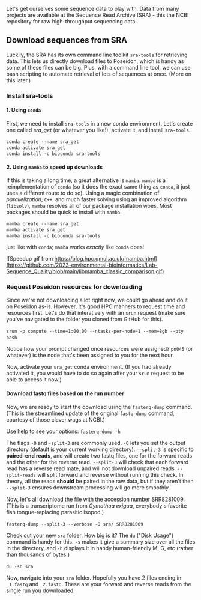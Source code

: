 Let's get ourselves some sequence data to play with. Data from many projects are available at the Sequence Read Archive (SRA) - this the NCBI repository for raw high-throughput sequencing data. 

## Download sequences from SRA

Luckily, the SRA has its own command line toolkit `sra-tools` for retrieving data. This lets us directly download files to Poseidon, which is handy as some of these files can be big. Plus, with a command line tool, we can use bash scripting to automate retrieval of lots of sequences at once. (More on this later.)

### Install sra-tools

#### 1. Using `conda`
First, we need to install `sra-tools` in a new conda environment. Let's create one called *sra_get* (or whatever you like!), activate it, and install `sra-tools`.

```
conda create --name sra_get
conda activate sra_get
conda install -c bioconda sra-tools
```

#### 2. Using `mamba` to speed up downloads
If this is taking a long time, a great alternative is `mamba`. `mamba` is a reimplementation of `conda` (so it does the exact same thing as `conda`, it just uses a different route to do so). Using a magic combination of _parallelization_, `C++`, and much faster solving using an improved algorithm (`libsolv`), `mamba` resolves all of our package installation woes. Most packages should be quick to install with `mamba`. 

```
mamba create --name sra_get
mamba activate sra_get
mamba install -c bioconda sra-tools
```

just like with `conda`; `mamba` works _exactly_ like `conda` does!

![Speedup gif from https://blog.hpc.qmul.ac.uk/mamba.html](https://github.com/2023-environmental-bioinformatics/Lab-Sequence_Quality/blob/main/libmamba_classic_comparison.gif)

### Request Poseidon resources for downloading

Since we're not downloading a lot right now, we could go ahead and do it on Poseidon as-is. However, it's good HPC manners to request time and resources first. Let's do that interatively with an `srun` request (make sure you've navigated to the folder you cloned from GitHub for this).

```srun -p compute --time=1:00:00 --ntasks-per-node=1 --mem=8gb --pty bash```

Notice how your prompt changed once resources were assigned? `pn045` (or whatever) is the node that's been assigned to you for the next hour.

Now, activate your `sra_get` conda environment. (If you had already activated it, you would have to do so again after your `srun` request to be able to access it now.)

#### Download fastq files based on the run number 

Now, we are ready to start the download using the `fasterq-dump` command. (This is the streamlined update of the original `fastq-dump` command, courtesy of those clever wags at NCBI.)

Use help to see your options:
```fasterq-dump -h```

The flags `-O` and `-split-3` are commonly used. `-O` lets you set the output directory (default is your current working directory).  `--split-3` is specific to **paired-end reads**, and will create two fastq files, one for the forward reads and the other for the reverse read. `--split-3` will check that each forward read has a reverse read mate, and will not download unpaired reads. `--split-reads` will split forward and reverse without running this check. In theory, all the reads **should** be paired in the raw data, but if they aren't then `--split-3` ensures downstream processing will go more smoothly.

Now, let's all download the file with the accession number SRR8281009. (This is a transcriptome run from _Cymothoa exigua_, everybody's favorite fish tongue-replacing parasitic isopod.)

```fasterq-dump --split-3 --verbose -O sra/ SRR8281009```

Check out your new `sra` folder. How big is it? The `du` ("Disk Usage") command is handy for this. `-s` makes it give a summary size over all the files in the directory, and `-h` displays it in handy human-friendly M, G, etc (rather than thousands of bytes.)

`du -sh sra`

Now, navigate into your `sra` folder. Hopefully you have 2 files ending in `_1.fastq` and `_2.fastq`. These are your forward and reverse reads from the single run you downloaded.

